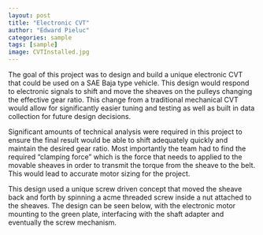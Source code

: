 ```yaml
---
layout: post
title: "Electronic CVT"
author: "Edward Pieluc"
categories: sample
tags: [sample]
image: CVTInstalled.jpg
---
```


The goal of this project was to design and build a unique electronic CVT that could be used on a SAE Baja type vehicle. This design would respond to electronic signals to shift and move the sheaves on the pulleys changing the effective gear ratio. This change from a traditional mechanical CVT would allow for significantly easier tuning and testing as well as built in data collection for future design decisions. 

Significant amounts of technical analysis were required in this project to ensure the final result would be able to shift adequately quickly and maintain the desired gear ratio. Most importantly the team had to find the required “clamping force”  which is the force that needs to applied to the movable sheaves in order to transmit the torque from the sheave to the belt. This would lead to accurate motor sizing for the project. 

This design used a unique screw driven concept that moved the sheave back and forth by spinning a acme threaded screw inside a nut attached to the sheaves. The design can be seen below, with the electronic motor mounting to the green plate, interfacing with the shaft adapter and eventually the screw mechanism. 
